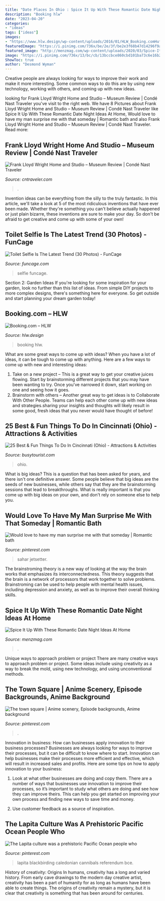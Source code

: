 ```yaml
---
title: "Date Places In Ohio : Spice It Up With These Romantic Date Night Ideas At Home"
description: "Booking hlw"
date: "2023-04-20"
categories:
- "ideas"
tags: ["ideas"]
images:
- "https://www.hlw.design/wp-content/uploads/2016/01/HLW_Booking.comHuftonCrow_018-1024x624.jpg"
featuredImage: "https://i.pinimg.com/736x/be/2e/3f/be2e3f68b47d14296f9ae5e7353fb171.jpg"
featured_image: "http://menzmag.com/wp-content/uploads/2020/03/Spice-It-Up-With-These-Romantic-Date-Night-Ideas-At-Home.jpg"
image: "https://i.pinimg.com/736x/13/bc/cb/13bccbce860cbd101ba73c6e16b2379b--romantic-bathtubs-romantic-bathrooms.jpg"
ShowToc: true
author: "Desmond Wyman"
---
```



Creative people are always looking for ways to improve their work and make it more interesting. Some common ways to do this are by using new technology, working with others, and coming up with new ideas.

	

		
looking for Frank Lloyd Wright Home and Studio – Museum Review | Condé Nast Traveler you've visit to the right web. We have 8 Pictures about Frank Lloyd Wright Home and Studio – Museum Review | Condé Nast Traveler like Spice It Up With These Romantic Date Night Ideas At Home, Would love to have my man surprise me with that someday | Romantic bath and also Frank Lloyd Wright Home and Studio – Museum Review | Condé Nast Traveler. Read more:
		
    
## Frank Lloyd Wright Home And Studio – Museum Review | Condé Nast Traveler

<img loading=lazy src="https://media.cntraveler.com/photos/5a8ee90ead2a7e3780f2e259/16:9/w_2560%2Cc_limit/Frank-Lloyd-Wright-House-and-Studio-Tour_2018_StudioReceptionJamesCaulfield.jpg" onerror="this.onerror=null;this.src='https://tse4.mm.bing.net/th?id=OIP.9pZytyc1kPlIt8yT3Z_DdQHaEK&amp;pid=15.1';" alt="Frank Lloyd Wright Home and Studio – Museum Review | Condé Nast Traveler">

_Source: cntraveler.com_

>. 

	

Invention ideas can be everything from the silly to the truly fantastic. In this article, we'll take a look at 5 of the most ridiculous inventions that have ever been made. Whether they're something you can't believe actually happened or just plain bizarre, these inventions are sure to make your day. So don't be afraid to get creative and come up with some of your own!

    
## Toilet Selfie Is The Latest Trend (30 Photos) - FunCage

<img loading=lazy src="https://www.funcage.com/blog/wp-content/uploads/2014/05/Toilet-Selfies-Is-The-Latest-Trend-026-550x733.jpg" onerror="this.onerror=null;this.src='https://tse3.mm.bing.net/th?id=OIP.tPb99N9_cPvsLgFJIJATxwHaJ3&amp;pid=15.1';" alt="Toilet Selfie Is The Latest Trend (30 Photos) - FunCage">

_Source: funcage.com_

>selfie funcage. 

	

Section 2: Garden Ideas
If you're looking for some inspiration for your garden, look no further than this list of ideas. From simple DIY projects to more complex designs, there's something here for everyone. So get outside and start planning your dream garden today!

    
## Booking.com – HLW

<img loading=lazy src="https://www.hlw.design/wp-content/uploads/2016/01/HLW_Booking.comHuftonCrow_018-1024x624.jpg" onerror="this.onerror=null;this.src='https://tse4.mm.bing.net/th?id=OIP.z3UXS_Fr3i4lUZPf2cKnhQHaEg&amp;pid=15.1';" alt="Booking.com – HLW">

_Source: hlw.design_

>booking hlw. 

	

What are some great ways to come up with ideas?
When you have a lot of ideas, it can be tough to come up with anything. Here are a few ways to come up with new and interesting ideas: 
1. Take on a new project – This is a great way to get your creative juices flowing. Start by brainstorming different projects that you may have been wanting to try. Once you’ve narrowed it down, start working on one and seeing how it goes. 
2. Brainstorm with others – Another great way to get ideas is to Collaborate With Other People. Teams can help each other come up with new ideas and strategies.sharing your insights and thoughts will likely result in some good, fresh ideas that you never would have thought of before! 

    
## 25 Best &amp; Fun Things To Do In Cincinnati (Ohio) - Attractions &amp; Activities

<img loading=lazy src="https://www.busytourist.com/wp-content/uploads/2019/07/things-to-do-in-Cincinnati-1.jpg" onerror="this.onerror=null;this.src='https://tse1.mm.bing.net/th?id=OIP.v_Gxz_ynlV1UzMXvu8vWOgHaLH&amp;pid=15.1';" alt="25 Best &amp; Fun Things To Do In Cincinnati (Ohio) - Attractions &amp; Activities">

_Source: busytourist.com_

>ohio. 

	

What is big ideas?
This is a question that has been asked for years, and there isn't one definitive answer. Some people believe that big ideas are the seeds of new businesses, while others say that they are the brainstorming sessions that lead to breakthroughs. What is really important is that you come up with big ideas on your own, and don't rely on someone else to help you.

    
## Would Love To Have My Man Surprise Me With That Someday | Romantic Bath

<img loading=lazy src="https://i.pinimg.com/736x/13/bc/cb/13bccbce860cbd101ba73c6e16b2379b--romantic-bathtubs-romantic-bathrooms.jpg" onerror="this.onerror=null;this.src='https://tse4.mm.bing.net/th?id=OIP.noF2Bgd-LHNad7NtVTI7pgHaHa&amp;pid=15.1';" alt="Would love to have my man surprise me with that someday | Romantic bath">

_Source: pinterest.com_

>sahar jetsetter. 

	

The brainstroming theory is a new way of looking at the way the brain works that emphasizes its interconnectedness. This theory suggests that the brain is a network of processors that work together to solve problems. Brainstroming can be used to help people with mental health issues, including depression and anxiety, as well as to improve their overall thinking skills.

    
## Spice It Up With These Romantic Date Night Ideas At Home

<img loading=lazy src="http://menzmag.com/wp-content/uploads/2020/03/Spice-It-Up-With-These-Romantic-Date-Night-Ideas-At-Home.jpg" onerror="this.onerror=null;this.src='https://tse2.mm.bing.net/th?id=OIP.qbTeZcjBngAGXu_0U-gQVQHaDt&amp;pid=15.1';" alt="Spice It Up With These Romantic Date Night Ideas At Home">

_Source: menzmag.com_

>. 

	

Unique ways to approach problem or project
There are many creative ways to approach problem or project. Some ideas include using creativity as a way to break the mold, using new technology, and using unconventional methods.

    
## The Town Square | Anime Scenery, Episode Backgrounds, Anime Background

<img loading=lazy src="https://i.pinimg.com/736x/46/50/aa/4650aa3a0c3e8449b865a1fe00634c3f.jpg" onerror="this.onerror=null;this.src='https://tse2.mm.bing.net/th?id=OIP.Xmn6nGMq-l2roe-A4ct-AwHaEI&amp;pid=15.1';" alt="The town square | Anime scenery, Episode backgrounds, Anime background">

_Source: pinterest.com_

>. 

	

Innovation in business: How can businesses apply innovation to their business processes?
Businesses are always looking for ways to improve their processes, but it can be difficult to know where to start. Innovation can help businesses make their processes more efficient and effective, which will result in increased sales and profits. Here are some tips on how to apply innovation to your business: 
1. Look at what other businesses are doing and copy them. There are a number of ways that businesses use innovation to improve their processes, so it’s important to study what others are doing and see how they can improve theirs. This can help you get started on improving your own process and finding new ways to save time and money. 

2. Use customer feedback as a source of inspiration.

    
## The Lapita Culture Was A Prehistoric Pacific Ocean People Who

<img loading=lazy src="https://i.pinimg.com/736x/be/2e/3f/be2e3f68b47d14296f9ae5e7353fb171.jpg" onerror="this.onerror=null;this.src='https://tse2.mm.bing.net/th?id=OIP.GMBEfSjXZL7BiqNVLW3sSQHaJ3&amp;pid=15.1';" alt="The Lapita culture was a prehistoric Pacific Ocean people who">

_Source: pinterest.com_

>lapita blackbirding caledonian cannibals referendum bce. 

	

History of creativity: Origins
In humans, creativity has a long and varied history. From early cave drawings to the modern day creative artist, creativity has been a part of humanity for as long as humans have been able to create things. The origins of creativity remain a mystery, but it is clear that creativity is something that has been around for centuries.

